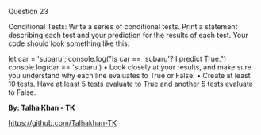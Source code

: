 Question 23

Conditional Tests: Write a series of conditional tests. Print a statement describing each test and your prediction for the results of each test. Your code should look something like this:

let car = 'subaru';
console.log("Is car == 'subaru'? I predict True.")
console.log(car == 'subaru')
• Look closely at your results, and make sure you understand why each line evaluates to True or False.
• Create at least 10 tests. Have at least 5 tests evaluate to True and another 5 tests evaluate to False.


**By: Talha Khan - TK**

https://github.com/Talhakhan-TK